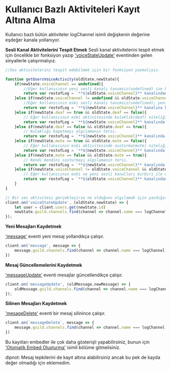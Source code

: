 # Kullanıcı Bazlı Aktiviteleri Kayıt Altına Alma

Kullanıcı bazlı bütün aktiviteler logChannel isimli değişkenin değerine eşdeğer kanala yollanıyor.

**Sesli Kanal Aktivitelerini Tespit Etmek**
Sesli kanal aktivitelerini tespit etmek için öncelikle bir fonksiyon yazıp ['voiceStateUpdate'](https://discord.js.org/#/docs/main/stable/class/Client?scrollTo=e-voiceStateUpdate) eventinden gelen sinyallerle çalışırmalıyız.

```js
//Ses aktivitelerini tespit edebilmek için bir fonksiyon yazmalıyız.

function getUsersVoiceActivity(oldState,newState){
	if(newState.voiceChannel == undefined){
		//Eğer kullanıcının yeni sesli kanalı tanımsız(undefined) ise kullanıcı kanaldan ayrılmıştır.
		return var restofLog = `**${oldState.voiceChannel}** kanalından ayrıldı.`
	}else if(newState.voiceChannel != undefined && oldState.voiceChannel == undefined){
		//Eğer kullanıcının eski sesli kanalı tanımsız(undefined); yeni sesli kanalı tanımsız değilse kullanıcı bir kanala katılmıştır.
		return var restofLog = `**${newState.voiceChannel}** kanalına katıldı.`
	}else if(newState.deaf == true && oldState.deaf == false){
		// Eğer kullanıcının eski aktivitesinde kulaklık(deaf) niteliği(property) false; yeni aktivitesinde true ise kullanıcı kendisini susturmuştur.
		return var restofLog = `**${newState.voiceChannel}** kanalında kulaklığını kapattı.`
	}else if(newState.deaf == false && oldState.deaf == true){
		// Kulaklığı kapatmayı algılamanın tersi.
		return var restofLog = `**${newState.voiceChannel}** kanalında kulaklığını açtı.`
	}else if(newState.mute == true && oldState.mute == false){
		// Eğer kullanıcının eski aktivitesinde susturma(mute) niteliği(property) false; yeni aktivitesinde true ise kullanıcı kendisini susturmuştur.
		return var restofLog = `**${newState.voiceChannel}** kanalında kendisini susturdu.`
	}else if(newState.mute == false && oldState.mute == true){
		// Kendi kendini susturmayı algılamanın tersi.
		return var restofLog = `**${newState.voiceChannel}** kanalında kendi susturmasını kaldırdı.`
	}else if(newState.voiceChannel != oldState.voiceChannel && oldState.voiceChannel != undefined){
		// Eğer kullanıcının eski ve yeni sesli kanalları birbiri ile eşleşmiyorsa kullanıcı başka bir kanala geçmiştir.
		return var restofLog = `**${oldState.voiceChannel}** kanalından ayrılarak **${newState.voiceChannel}** kanalına katıldı.`
	}
}

// Bir ses aktivitesi gerçekleşirse ne olduğunu algılamak için yazdığımız fonksiyonu kullanmalıyız.
client.on('voiceStateUpdate', (oldState,newState) => {
	let user = client.users.get(newState.id)
	newState.guild.channels.find(channel => channel.name === logChannel).send(`${user.username}#${user.discriminator} ${getUsersVoiceActivity(oldState,newState)}`)
});
```

**Yeni Mesajları Kaydetmek**

['message'](https://discord.js.org/#/docs/main/stable/class/Client?scrollTo=e-message) eventi yeni mesaj yollandıkça çalışır.

```js
client.on('message', message => {
	message.guild.channels.find(channel => channel.name === logChannel).send(`${message.author} kullanıcısı  #${message.channel.name} kanalına ${message.content} şeklinde bir mesaj gönderdi.`)
})
```

**Mesaj Güncellemelerini Kaydetmek**

['messageUpdate'](https://discord.js.org/#/docs/main/stable/class/Client?scrollTo=e-messageUpdate) eventi mesajlar güncellendikçe çalışır.

```js
client.on('messageUpdate', (oldMessage,newMessage) => {
	oldMessage.guild.channels.find(channel => channel.name === logChannel).send(`${message.author} kullanıcısı ${newMessage.channel.name} kanalındaki ${oldMessage.content} mesajını ${newMessage.content} şeklinde güncelledi.`)
});
```

**Silinen Mesajları Kaydetmek**

['mesageDelete'](https://discord.js.org/#/docs/main/stable/class/Client?scrollTo=e-messageDelete) eventi bir mesaj silinince çalışır.

```js
client.on(`messageDelete`, message => {
	message.guild.channels.find(channel => channel.name === logChannel).send(`${message.author} kullanıcısının ${message.channel.name} kanalındaki ${message.content} mesajı silindi.`)
})
```

Bu kayıtları embedler ile çok daha gösterişli yapabilirsiniz, bunun için ['Otomatik Embed Oluşturma'](https://github.com/yussufjpg/DiscordJS-Tips/blob/master/tr/Otomatik%20Embed%20Olu%C5%9Fturma.md) isimli bölüme gitmelisiniz.

dipnot: Mesaj tepkilerini de kayıt altına alabilirsiniz ancak bu pek de kayda değer olmadığı için eklemedim.

